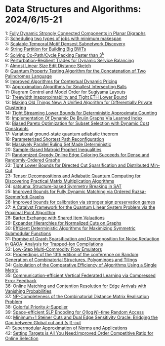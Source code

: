 # Data Structures and Algorithms: 2024/6/15-21  
1: [Fully Dynamic Strongly Connected Components in Planar Digraphs](https://doi.org/10.48550/arXiv.2406.10420)  
2: [Scheduling two types of jobs with minimum makespan](https://doi.org/10.48550/arXiv.2406.10467)  
3: [Scalable Temporal Motif Densest Subnetwork Discovery](https://doi.org/10.48550/arXiv.2406.10608)  
4: [String Partition for Building Big BWTs](https://doi.org/10.48550/arXiv.2406.10610)  
5: [Solving Co-Path/Cycle Packing Faster than $3^k$](https://doi.org/10.48550/arXiv.2406.10829)  
6: [Perturbation-Resilient Trades for Dynamic Service Balancing](https://doi.org/10.48550/arXiv.2406.11075)  
7: [Almost Linear Size Edit Distance Sketch](https://doi.org/10.48550/arXiv.2406.11225)  
8: [Quantum Property Testing Algorithm for the Concatenation of Two  Palindromes Language](https://doi.org/10.48550/arXiv.2406.11270)  
9: [Improved Algorithms for Contextual Dynamic Pricing](https://doi.org/10.48550/arXiv.2406.11316)  
10: [Approximation Algorithms for Smallest Intersecting Balls](https://doi.org/10.48550/arXiv.2406.11369)  
11: [Diagram Control and Model Order for Sugiyama Layouts](https://doi.org/10.48550/arXiv.2406.11393)  
12: [Treewidth Inapproximability and Tight ETH Lower Bound](https://doi.org/10.48550/arXiv.2406.11628)  
13: [Making Old Things New: A Unified Algorithm for Differentially Private  Clustering](https://doi.org/10.48550/arXiv.2406.11649)  
14: [Tight Streaming Lower Bounds for Deterministic Approximate Counting](https://doi.org/10.48550/arXiv.2406.12149)  
15: [Implementation Of Dynamic De Bruijn Graphs Via Learned Index](https://doi.org/10.48550/arXiv.2406.12339)  
16: [Biased Pareto Optimization for Subset Selection with Dynamic Cost  Constraints](https://doi.org/10.48550/arXiv.2406.12383)  
17: [Variational ground-state quantum adiabatic theorem](https://doi.org/10.48550/arXiv.2406.12392)  
18: [Parameterized Shortest Path Reconfiguration](https://doi.org/10.48550/arXiv.2406.12717)  
19: [Massively Parallel Ruling Set Made Deterministic](https://doi.org/10.48550/arXiv.2406.12727)  
20: [Sample-Based Matroid Prophet Inequalities](https://doi.org/10.48550/arXiv.2406.12799)  
21: [Randomized Greedy Online Edge Coloring Succeeds for Dense and  Randomly-Ordered Graphs](https://doi.org/10.48550/arXiv.2406.13000)  
22: [Tight Lower Bounds for Directed Cut Sparsification and Distributed  Min-Cut](https://doi.org/10.48550/arXiv.2406.13231)  
23: [Tensor Decompositions and Adiabatic Quantum Computing for Discovering  Practical Matrix Multiplication Algorithms](https://doi.org/10.48550/arXiv.2406.13412)  
24: [satsuma: Structure-based Symmetry Breaking in SAT](https://doi.org/10.48550/arXiv.2406.13557)  
25: [Improved Bounds for Fully Dynamic Matching via Ordered Ruzsa-Szemer\'edi  Graphs](https://doi.org/10.48550/arXiv.2406.13573)  
26: [Improved bounds for calibration via stronger sign preservation games](https://doi.org/10.48550/arXiv.2406.13668)  
27: [A Catalyst Framework for the Quantum Linear System Problem via the  Proximal Point Algorithm](https://doi.org/10.48550/arXiv.2406.13879)  
28: [Barter Exchange with Shared Item Valuations](https://doi.org/10.48550/arXiv.2406.13983)  
29: [Expander Hierarchies for Normalized Cuts on Graphs](https://doi.org/10.48550/arXiv.2406.14111)  
30: [Efficient Deterministic Algorithms for Maximizing Symmetric Submodular  Functions](https://doi.org/10.48550/arXiv.2406.14278)  
31: [Promise of Graph Sparsification and Decomposition for Noise Reduction in  QAOA: Analysis for Trapped-Ion Compilations](https://doi.org/10.48550/arXiv.2406.14330)  
32: [Low-Step Multi-Commodity Flow Emulators](https://doi.org/10.48550/arXiv.2406.14384)  
33: [Proceedings of the 13th edition of the conference on Random Generation  of Combinatorial Structures. Polyominoes and Tilings](https://doi.org/10.48550/arXiv.2406.14588)  
34: [Calculation of the Comparative Efficiency of Algorithms Using a Single  Metric](https://doi.org/10.48550/arXiv.2406.15510)  
35: [Communication-efficient Vertical Federated Learning via Compressed Error  Feedback](https://doi.org/10.48550/arXiv.2406.14420)  
36: [Online Matching and Contention Resolution for Edge Arrivals with  Vanishing Probabilities](https://doi.org/10.48550/arXiv.2406.14506)  
37: [NP-Completeness of the Combinatorial Distance Matrix Realisation Problem](https://doi.org/10.48550/arXiv.2406.14729)  
38: [Colorful Priority $k$-Supplier](https://doi.org/10.48550/arXiv.2406.14984)  
39: [Space-efficient SLP Encoding for $O(\log N)$-time Random Access](https://doi.org/10.48550/arXiv.2406.15011)  
40: [Minimum+1 Steiner Cuts and Dual Edge Sensitivity Oracle: Bridging the  Gap between Global cut and (s,t)-cut](https://doi.org/10.48550/arXiv.2406.15129)  
41: [Supermodular Approximation of Norms and Applications](https://doi.org/10.48550/arXiv.2406.15180)  
42: [Setting Targets is All You Need:Improved Order Competitive Ratio for  Online Selection](https://doi.org/10.48550/arXiv.2406.15192)  